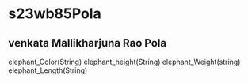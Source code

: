 # s23wb85Pola

## venkata Mallikharjuna Rao Pola

elephant_Color(String)
elephant_height(String)
elephant_Weight(string)
elephant_Length(String)
